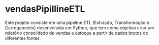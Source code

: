 # vendasPipillineETL
Este projeto consiste em uma pipeline ETL (Extração, Transformação e Carregamento) desenvolvida em Python, que tem como objetivo criar um relatório consolidado de vendas e estoque a partir de dados brutos de diferentes fontes.
